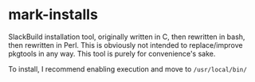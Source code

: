 # mark-installs
SlackBuild installation tool, originally written in C, then rewritten in bash, then rewritten in Perl. This is obviously not intended to replace/improve pkgtools in any way. This tool is purely for convenience's sake.

To install, I recommend enabling execution and move to `/usr/local/bin/`
